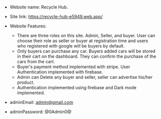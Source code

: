 * Website name: Recycle Hub.
* Site link: https://recycle-hub-e5949.web.app/
* Website Features:
  * There are three roles on this site. Admin, Seller, and buyer. User can choose their role as seller or buyer at
    registration time and users who registered with google will be buyers by default.
  * Only buyers can purchase any car. Buyers added cars will be stored in their cart on the dashboard. They
    can confirm the purchase of the cars from the cart.
  * Buyer's payment method implemented with stripe. User Authentication implemented with firebase.
  * Admin can Delete any buyer and seller, seller can advertise his/her product.
  * Authentication implemented using firebase and Dark mode implemented.

* adminEmail: admin@gmail.com 
* adminPassword: @0Admin0@
